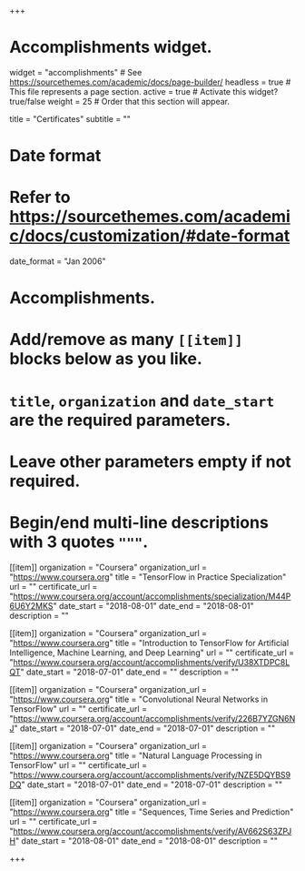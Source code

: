 +++
# Accomplishments widget.
widget = "accomplishments"  # See https://sourcethemes.com/academic/docs/page-builder/
headless = true  # This file represents a page section.
active = true  # Activate this widget? true/false
weight = 25  # Order that this section will appear.

title = "Certificates"
subtitle = ""

# Date format
#   Refer to https://sourcethemes.com/academic/docs/customization/#date-format
date_format = "Jan 2006"

# Accomplishments.
#   Add/remove as many `[[item]]` blocks below as you like.
#   `title`, `organization` and `date_start` are the required parameters.
#   Leave other parameters empty if not required.
#   Begin/end multi-line descriptions with 3 quotes `"""`.

[[item]]
  organization = "Coursera"
  organization_url = "https://www.coursera.org"
  title = "TensorFlow in Practice Specialization"
  url = ""
  certificate_url = "https://www.coursera.org/account/accomplishments/specialization/M44P6U6Y2MKS"
  date_start = "2018-08-01"
  date_end = "2018-08-01"
  description = ""

[[item]]
  organization = "Coursera"
  organization_url = "https://www.coursera.org"
  title = "Introduction to TensorFlow for Artificial Intelligence, Machine Learning, and Deep Learning"
  url = ""
  certificate_url = "https://www.coursera.org/account/accomplishments/verify/U38XTDPC8LQT"
  date_start = "2018-07-01"
  date_end = ""
  description = ""

[[item]]
  organization = "Coursera"
  organization_url = "https://www.coursera.org"
  title = "Convolutional Neural Networks in TensorFlow"
  url = ""
  certificate_url = "https://www.coursera.org/account/accomplishments/verify/226B7YZGN6NJ"
  date_start = "2018-07-01"
  date_end = "2018-07-01"
  description = ""

[[item]]
  organization = "Coursera"
  organization_url = "https://www.coursera.org"
  title = "Natural Language Processing in TensorFlow"
  url = ""
  certificate_url = "https://www.coursera.org/account/accomplishments/verify/NZE5DQYBS9DQ"
  date_start = "2018-07-01"
  date_end = "2018-07-01"
  description = ""

[[item]]
  organization = "Coursera"
  organization_url = "https://www.coursera.org"
  title = "Sequences, Time Series and Prediction"
  url = ""
  certificate_url = "https://www.coursera.org/account/accomplishments/verify/AV662S63ZPJH"
  date_start = "2018-08-01"
  date_end = "2018-08-01"
  description = ""

+++
